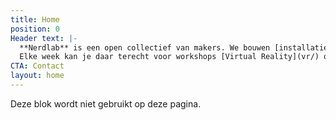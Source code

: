 ```yaml
---
title: Home
position: 0
Header text: |-
  **Nerdlab** is een open collectief van makers. We bouwen [installaties](/projecten), organiseren [evenementen](/agenda) en veroveren de wereld. We hebben ook een [lab](/lab) in Gent waar iedereen welkom is.<br/>
  Elke week kan je daar terecht voor workshops [Virtual Reality](vr/) of [Interface of things](iot/).
CTA: Contact
layout: home
---
```


Deze blok wordt niet gebruikt op deze pagina.
